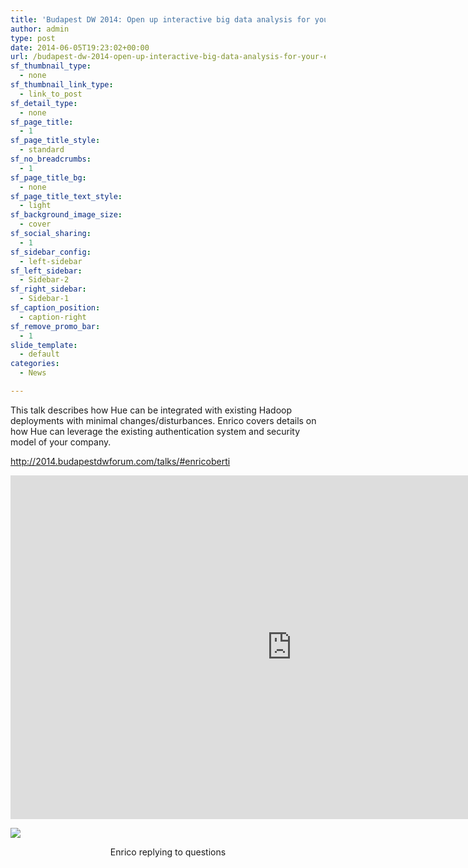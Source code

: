 ```yaml
---
title: 'Budapest DW 2014: Open up interactive big data analysis for your enterprise'
author: admin
type: post
date: 2014-06-05T19:23:02+00:00
url: /budapest-dw-2014-open-up-interactive-big-data-analysis-for-your-enterprise/
sf_thumbnail_type:
  - none
sf_thumbnail_link_type:
  - link_to_post
sf_detail_type:
  - none
sf_page_title:
  - 1
sf_page_title_style:
  - standard
sf_no_breadcrumbs:
  - 1
sf_page_title_bg:
  - none
sf_page_title_text_style:
  - light
sf_background_image_size:
  - cover
sf_social_sharing:
  - 1
sf_sidebar_config:
  - left-sidebar
sf_left_sidebar:
  - Sidebar-2
sf_right_sidebar:
  - Sidebar-1
sf_caption_position:
  - caption-right
sf_remove_promo_bar:
  - 1
slide_template:
  - default
categories:
  - News

---
```

This talk describes how Hue can be integrated with existing Hadoop deployments with minimal changes/disturbances. Enrico covers details on how Hue can leverage the existing authentication system and security model of your company.

<http://2014.budapestdwforum.com/talks/#enricoberti>

<iframe src="http://www.slideshare.net/slideshow/embed_code/35538564" width="900" height="550" frameborder="0" marginwidth="0" marginheight="0" scrolling="no"></iframe>

[<img class="aligncenter  wp-image-1354" src="https://cdn.gethue.com/uploads/2014/06/enrico-budapest-dw-14.png"  />][1]

<p style="text-align: center;">
  Enrico replying to questions
</p>

 [1]: https://cdn.gethue.com/uploads/2014/06/enrico-budapest-dw-14.png
